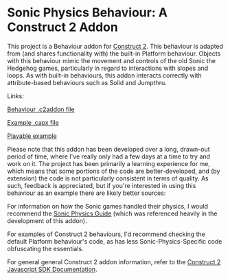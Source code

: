 # Sonic Physics Behaviour: A Construct 2 Addon
This project is a Behaviour addon for [Construct 2](https://www.scirra.com/construct2).
This behaviour is adapted from (and shares functionality with) the built-in Platform behaviour. Objects with this behaviour mimic the movement and controls of the old Sonic the Hedgehog games, particularly in regard to interactions with slopes and loops.
As with built-in behaviours, this addon interacts correctly with attribute-based behaviours such as Solid and Jumpthru.

Links:

[Behaviour .c2addon file](https://danielpetermcdonald.github.io/sonicphysics/sonicphysics.c2addon)

[Example .capx file](https://danielpetermcdonald.github.io/sonicphysics/SonicPhysicsDemo.capx)

[Playable example](https://danielpetermcdonald.github.io/sonicphysics/Demo/index.html)

Please note that this addon has been developed over a long, drawn-out period of time, where I've really only had a few days at a time to try and work on it. The project has been primarily a learning experience for me, which means that some portions of the code are better-developed, and (by extension) the code is not particularly consistent in terms of quality.
As such, feedback is appreciated, but if you're interested in using this behaviour as an example there are likely better sources:

For information on how the Sonic games handled their physics, I would recommend the [Sonic Physics Guide](http://info.sonicretro.org/Sonic_Physics_Guide) (which was referenced heavily in the development of this addon).

For examples of Construct 2 behaviours, I'd recommend checking the default Platform behaviour's code, as has less Sonic-Physics-Specific code obfuscating the essentials.

For general general Construct 2 addon information, refer to the [Construct 2 Javascript SDK Documentation](https://www.scirra.com/manual/15/sdk).
